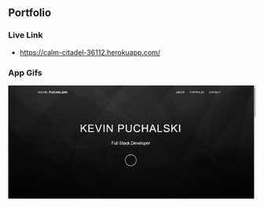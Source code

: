 ## Portfolio

### Live Link
 - https://calm-citadel-36112.herokuapp.com/

### App Gifs
 ![App preview](public/assets/all.gif)
